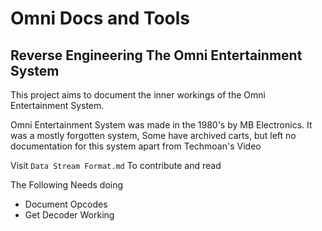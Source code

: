 # Omni Docs and Tools
## Reverse Engineering The Omni Entertainment System

This project aims to document the inner workings of the Omni Entertainment System.

Omni Entertainment System was made in the 1980's by MB Electronics. It was a mostly forgotten system, Some have archived carts, but left no documentation for this system apart from Techmoan's Video

Visit `Data Stream Format.md` To contribute and read

The Following Needs doing

- Document Opcodes
- Get Decoder Working
